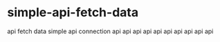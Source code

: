 # simple-api-fetch-data
api fetch data simple
api connection
api api api api api api api api api api
